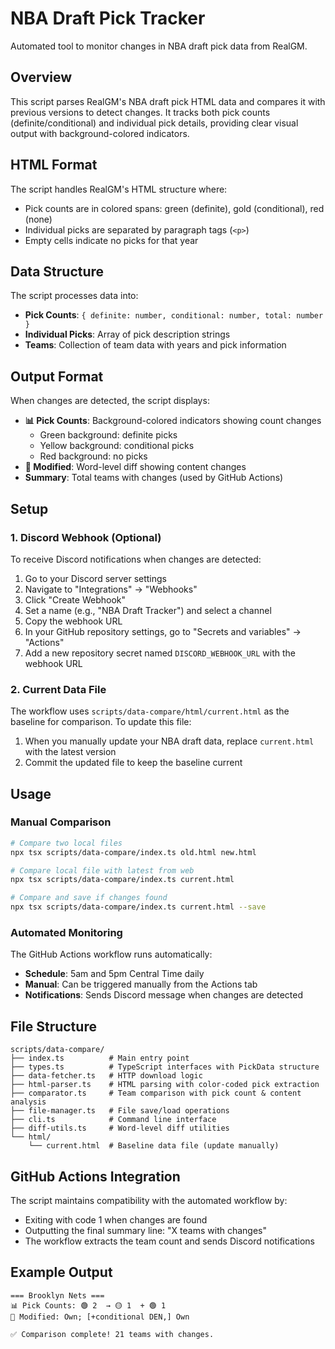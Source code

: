 # NBA Draft Pick Tracker

Automated tool to monitor changes in NBA draft pick data from RealGM.

## Overview

This script parses RealGM's NBA draft pick HTML data and compares it with previous versions to detect changes. It tracks both pick counts (definite/conditional) and individual pick details, providing clear visual output with background-colored indicators.

## HTML Format

The script handles RealGM's HTML structure where:
- Pick counts are in colored spans: green (definite), gold (conditional), red (none)
- Individual picks are separated by paragraph tags (`<p>`)
- Empty cells indicate no picks for that year

## Data Structure

The script processes data into:
- **Pick Counts**: `{ definite: number, conditional: number, total: number }`
- **Individual Picks**: Array of pick description strings
- **Teams**: Collection of team data with years and pick information

## Output Format

When changes are detected, the script displays:
- **📊 Pick Counts**: Background-colored indicators showing count changes
  - Green background: definite picks
  - Yellow background: conditional picks  
  - Red background: no picks
- **🔄 Modified**: Word-level diff showing content changes
- **Summary**: Total teams with changes (used by GitHub Actions)

## Setup

### 1. Discord Webhook (Optional)

To receive Discord notifications when changes are detected:

1. Go to your Discord server settings
2. Navigate to "Integrations" → "Webhooks"
3. Click "Create Webhook"
4. Set a name (e.g., "NBA Draft Tracker") and select a channel
5. Copy the webhook URL
6. In your GitHub repository settings, go to "Secrets and variables" → "Actions"
7. Add a new repository secret named `DISCORD_WEBHOOK_URL` with the webhook URL

### 2. Current Data File

The workflow uses `scripts/data-compare/html/current.html` as the baseline for comparison. To update this file:

1. When you manually update your NBA draft data, replace `current.html` with the latest version
2. Commit the updated file to keep the baseline current

## Usage

### Manual Comparison

```bash
# Compare two local files
npx tsx scripts/data-compare/index.ts old.html new.html

# Compare local file with latest from web
npx tsx scripts/data-compare/index.ts current.html

# Compare and save if changes found
npx tsx scripts/data-compare/index.ts current.html --save
```

### Automated Monitoring

The GitHub Actions workflow runs automatically:
- **Schedule**: 5am and 5pm Central Time daily
- **Manual**: Can be triggered manually from the Actions tab
- **Notifications**: Sends Discord message when changes are detected

## File Structure

```
scripts/data-compare/
├── index.ts          # Main entry point
├── types.ts          # TypeScript interfaces with PickData structure
├── data-fetcher.ts   # HTTP download logic
├── html-parser.ts    # HTML parsing with color-coded pick extraction
├── comparator.ts     # Team comparison with pick count & content analysis
├── file-manager.ts   # File save/load operations
├── cli.ts            # Command line interface
├── diff-utils.ts     # Word-level diff utilities
└── html/
    └── current.html  # Baseline data file (update manually)
```

## GitHub Actions Integration

The script maintains compatibility with the automated workflow by:
- Exiting with code 1 when changes are found
- Outputting the final summary line: "X teams with changes"
- The workflow extracts the team count and sends Discord notifications

## Example Output

```
=== Brooklyn Nets ===
📊 Pick Counts: 🟢 2  → 🟡 1  + 🟢 1 
🔄 Modified: Own; [+conditional DEN,] Own

✅ Comparison complete! 21 teams with changes.
```